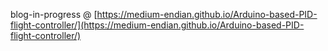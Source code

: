 blog-in-progress @ [https://medium-endian.github.io/Arduino-based-PID-flight-controller/](https://medium-endian.github.io/Arduino-based-PID-flight-controller/)
